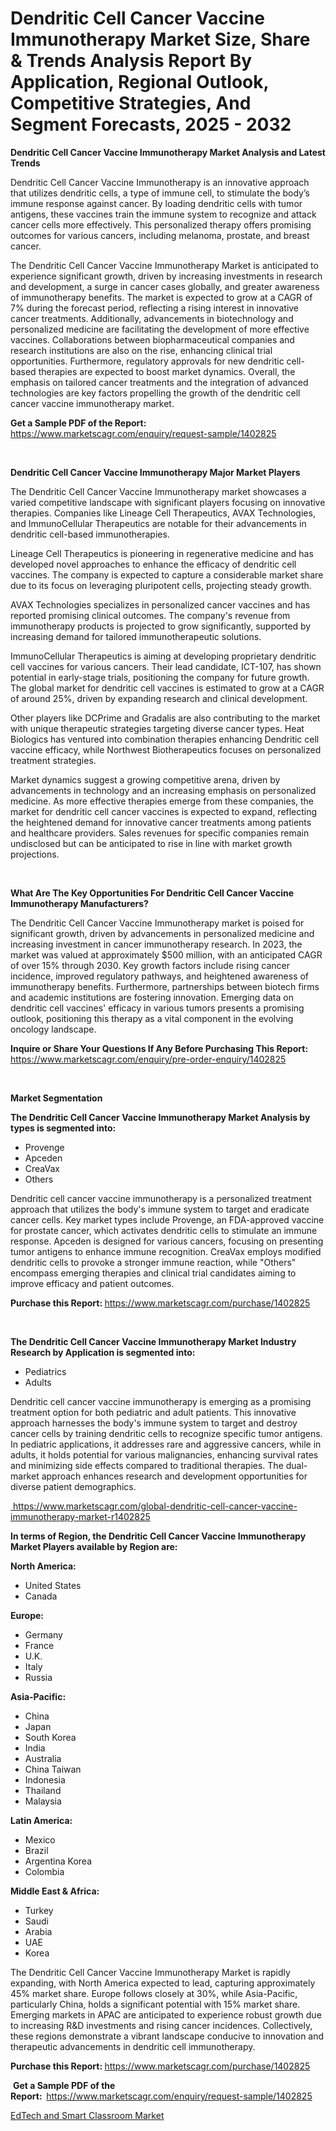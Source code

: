 <p><h1>Dendritic Cell Cancer Vaccine Immunotherapy Market Size, Share & Trends Analysis Report By Application, Regional Outlook, Competitive Strategies, And Segment Forecasts, 2025 - 2032</h1></p><p><strong>Dendritic Cell Cancer Vaccine Immunotherapy Market Analysis and Latest Trends</strong></p>
<p><p>Dendritic Cell Cancer Vaccine Immunotherapy is an innovative approach that utilizes dendritic cells, a type of immune cell, to stimulate the body’s immune response against cancer. By loading dendritic cells with tumor antigens, these vaccines train the immune system to recognize and attack cancer cells more effectively. This personalized therapy offers promising outcomes for various cancers, including melanoma, prostate, and breast cancer.</p><p>The Dendritic Cell Cancer Vaccine Immunotherapy Market is anticipated to experience significant growth, driven by increasing investments in research and development, a surge in cancer cases globally, and greater awareness of immunotherapy benefits. The market is expected to grow at a CAGR of 7% during the forecast period, reflecting a rising interest in innovative cancer treatments. Additionally, advancements in biotechnology and personalized medicine are facilitating the development of more effective vaccines. Collaborations between biopharmaceutical companies and research institutions are also on the rise, enhancing clinical trial opportunities. Furthermore, regulatory approvals for new dendritic cell-based therapies are expected to boost market dynamics. Overall, the emphasis on tailored cancer treatments and the integration of advanced technologies are key factors propelling the growth of the dendritic cell cancer vaccine immunotherapy market.</p></p>
<p><strong>Get a Sample PDF of the Report:&nbsp;</strong> <a href="https://www.marketscagr.com/enquiry/request-sample/1402825?utm_campaign=2882&utm_medium=2&utm_source=Github&utm_content=ia&utm_term=28032025&utm_id=dendritic-cell-cancer-vaccine-immunotherapy">https://www.marketscagr.com/enquiry/request-sample/1402825</a></p>
<p>&nbsp;</p>
<p><strong>Dendritic Cell Cancer Vaccine Immunotherapy Major Market Players</strong></p>
<p><p>The Dendritic Cell Cancer Vaccine Immunotherapy market showcases a varied competitive landscape with significant players focusing on innovative therapies. Companies like Lineage Cell Therapeutics, AVAX Technologies, and ImmunoCellular Therapeutics are notable for their advancements in dendritic cell-based immunotherapies.</p><p>Lineage Cell Therapeutics is pioneering in regenerative medicine and has developed novel approaches to enhance the efficacy of dendritic cell vaccines. The company is expected to capture a considerable market share due to its focus on leveraging pluripotent cells, projecting steady growth.</p><p>AVAX Technologies specializes in personalized cancer vaccines and has reported promising clinical outcomes. The company's revenue from immunotherapy products is projected to grow significantly, supported by increasing demand for tailored immunotherapeutic solutions.</p><p>ImmunoCellular Therapeutics is aiming at developing proprietary dendritic cell vaccines for various cancers. Their lead candidate, ICT-107, has shown potential in early-stage trials, positioning the company for future growth. The global market for dendritic cell vaccines is estimated to grow at a CAGR of around 25%, driven by expanding research and clinical development.</p><p>Other players like DCPrime and Gradalis are also contributing to the market with unique therapeutic strategies targeting diverse cancer types. Heat Biologics has ventured into combination therapies enhancing Dendritic cell vaccine efficacy, while Northwest Biotherapeutics focuses on personalized treatment strategies.</p><p>Market dynamics suggest a growing competitive arena, driven by advancements in technology and an increasing emphasis on personalized medicine. As more effective therapies emerge from these companies, the market for dendritic cell cancer vaccines is expected to expand, reflecting the heightened demand for innovative cancer treatments among patients and healthcare providers. Sales revenues for specific companies remain undisclosed but can be anticipated to rise in line with market growth projections.</p></p>
<p>&nbsp;</p>
<p><strong>What Are The Key Opportunities For Dendritic Cell Cancer Vaccine Immunotherapy Manufacturers?</strong></p>
<p><p>The Dendritic Cell Cancer Vaccine Immunotherapy market is poised for significant growth, driven by advancements in personalized medicine and increasing investment in cancer immunotherapy research. In 2023, the market was valued at approximately $500 million, with an anticipated CAGR of over 15% through 2030. Key growth factors include rising cancer incidence, improved regulatory pathways, and heightened awareness of immunotherapy benefits. Furthermore, partnerships between biotech firms and academic institutions are fostering innovation. Emerging data on dendritic cell vaccines' efficacy in various tumors presents a promising outlook, positioning this therapy as a vital component in the evolving oncology landscape.</p></p>
<p><strong>Inquire or Share Your Questions If Any Before Purchasing This Report:</strong> <a href="https://www.marketscagr.com/enquiry/pre-order-enquiry/1402825?utm_campaign=2882&utm_medium=2&utm_source=Github&utm_content=ia&utm_term=28032025&utm_id=dendritic-cell-cancer-vaccine-immunotherapy">https://www.marketscagr.com/enquiry/pre-order-enquiry/1402825</a></p>
<p>&nbsp;</p>
<p><strong>Market Segmentation</strong></p>
<p><strong>The Dendritic Cell Cancer Vaccine Immunotherapy Market Analysis by types is segmented into:</strong></p>
<p><ul><li>Provenge</li><li>Apceden</li><li>CreaVax</li><li>Others</li></ul></p>
<p><p>Dendritic cell cancer vaccine immunotherapy is a personalized treatment approach that utilizes the body's immune system to target and eradicate cancer cells. Key market types include Provenge, an FDA-approved vaccine for prostate cancer, which activates dendritic cells to stimulate an immune response. Apceden is designed for various cancers, focusing on presenting tumor antigens to enhance immune recognition. CreaVax employs modified dendritic cells to provoke a stronger immune reaction, while "Others" encompass emerging therapies and clinical trial candidates aiming to improve efficacy and patient outcomes.</p></p>
<p><strong>Purchase this Report:&nbsp;</strong><a href="https://www.marketscagr.com/purchase/1402825?utm_campaign=2882&utm_medium=2&utm_source=Github&utm_content=ia&utm_term=28032025&utm_id=dendritic-cell-cancer-vaccine-immunotherapy">https://www.marketscagr.com/purchase/1402825</a></p>
<p>&nbsp;</p>
<p><strong>The Dendritic Cell Cancer Vaccine Immunotherapy Market Industry Research by Application is segmented into:</strong></p>
<p><ul><li>Pediatrics</li><li>Adults</li></ul></p>
<p><p>Dendritic cell cancer vaccine immunotherapy is emerging as a promising treatment option for both pediatric and adult patients. This innovative approach harnesses the body's immune system to target and destroy cancer cells by training dendritic cells to recognize specific tumor antigens. In pediatric applications, it addresses rare and aggressive cancers, while in adults, it holds potential for various malignancies, enhancing survival rates and minimizing side effects compared to traditional therapies. The dual-market approach enhances research and development opportunities for diverse patient demographics.</p></p>
<p><a href="https://www.marketscagr.com/global-dendritic-cell-cancer-vaccine-immunotherapy-market-r1402825?utm_campaign=2882&utm_medium=2&utm_source=Github&utm_content=ia&utm_term=28032025&utm_id=dendritic-cell-cancer-vaccine-immunotherapy">&nbsp;https://www.marketscagr.com/global-dendritic-cell-cancer-vaccine-immunotherapy-market-r1402825</a></p>
<p><strong>In terms of Region, the Dendritic Cell Cancer Vaccine Immunotherapy Market Players available by Region are:</strong></p>
<p>
    <p> <strong> North America: </strong>
        <ul>
            <li>United States</li>
            <li>Canada</li>
        </ul>
        </p> 
    <p> <strong> Europe: </strong>
        <ul>
            <li>Germany</li>
            <li>France</li>
            <li>U.K.</li>
            <li>Italy</li>
            <li>Russia</li>
        </ul>
        </p> 
    <p> <strong> Asia-Pacific: </strong>
        <ul>
            <li>China</li>
            <li>Japan</li>
            <li>South Korea</li>
            <li>India</li>
            <li>Australia</li>
            <li>China Taiwan</li>
            <li>Indonesia</li>
            <li>Thailand</li>
            <li>Malaysia</li>
        </ul>
        </p> 
    <p> <strong> Latin America: </strong>
        <ul>
            <li>Mexico</li>
            <li>Brazil</li>
            <li>Argentina Korea</li>
            <li>Colombia</li>
        </ul>
        </p> 
    <p> <strong> Middle East & Africa: </strong>
        <ul>
            <li>Turkey</li>
            <li>Saudi</li>
            <li>Arabia</li>
            <li>UAE</li>
            <li>Korea</li>
        </ul>
    </p>
    </p>
<p><p>The Dendritic Cell Cancer Vaccine Immunotherapy Market is rapidly expanding, with North America expected to lead, capturing approximately 45% market share. Europe follows closely at 30%, while Asia-Pacific, particularly China, holds a significant potential with 15% market share. Emerging markets in APAC are anticipated to experience robust growth due to increasing R&D investments and rising cancer incidences. Collectively, these regions demonstrate a vibrant landscape conducive to innovation and therapeutic advancements in dendritic cell immunotherapy.</p></p>
<p><strong>Purchase this Report: </strong><a href="https://www.marketscagr.com/purchase/1402825?utm_campaign=2882&utm_medium=2&utm_source=Github&utm_content=ia&utm_term=28032025&utm_id=dendritic-cell-cancer-vaccine-immunotherapy">https://www.marketscagr.com/purchase/1402825</a></p>
<p>&nbsp;<strong>Get a Sample PDF of the Report:&nbsp;&nbsp;</strong><a href="https://www.marketscagr.com/enquiry/request-sample/1402825?utm_campaign=2882&utm_medium=2&utm_source=Github&utm_content=ia&utm_term=28032025&utm_id=dendritic-cell-cancer-vaccine-immunotherapy">https://www.marketscagr.com/enquiry/request-sample/1402825</a></p>
<p><strong></strong></p>
<p><p><a href="https://github.com/chaturberville8181/Market-Research-Report-List-1/blob/main/edtech-and-smart-classroom-market.md?utm_campaign=2882&utm_medium=2&utm_source=Github&utm_content=ia&utm_term=28032025&utm_id=dendritic-cell-cancer-vaccine-immunotherapy">EdTech and Smart Classroom Market</a></p></p>